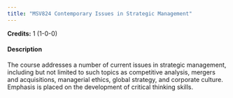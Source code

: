 ```yaml
---
title: "MSV824 Contemporary Issues in Strategic Management"
---
```

**Credits:** 1 (1-0-0)

#### Description
The course addresses a number of current issues in strategic management, including but not limited to such topics as competitive analysis, mergers and acquisitions, managerial ethics, global strategy, and corporate culture. Emphasis is placed on the development of critical thinking skills.